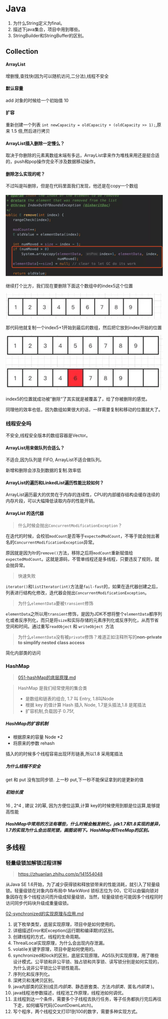 # Java

1. 为什么String定义为final。
2. 描述下java集合，项目中用到哪些。
3. StringBuilder和StringBuffer的区别。

## Collection

####  ArrayList

增删慢,查找快(因为可以随机访问,二分法),线程不安全

#### 默认容量

add 对象的时候给一个初始值 10

#### 扩容

重新创建一个列表 `int newCapacity = oldCapacity + (oldCapacity >> 1);`,原来 1.5 倍,然后进行拷贝

#### ArrayList插入删除一定慢么？

取决于你删除的元素离数组末端有多远，ArrayList拿来作为堆栈来用还是挺合适的，push和pop操作完全不涉及数据移动操作。

#### 删除怎么实现的呢？

不过叫是叫删除，但是在代码里面我们发现，他还是在copy一个数组

#### ![image-20200617073942721](../assets/image-20200617073942721.png)

继续打个比方，我们现在要删除下面这个数组中的index5这个位置

![image-20200617073956554](../assets/image-20200617073956554.png)

那代码他就复制一个index5+1开始到最后的数组，然后把它放到index开始的位置

![image-20200617074008214](../assets/image-20200617074008214.png)

index5的位置就成功被”删除“了其实就是被覆盖了，给了你被删除的感觉。

同理他的效率也低，因为数组如果很大的话，一样需要复制和移动的位置就大了。

### 线程安全吗

不安全,线程安全版本的数组容器是Vector。

#### ArrayList用来做队列合适么？

不适合,因为队列是 FIFO, ArrayList不适合做队列。

新增和删除会涉及到数据的复制.效率低

#### ArrayList的遍历和LinkedList遍历性能比较如何？

ArrayList遍历最大的优势在于内存的连续性，CPU的内部缓存结构会缓存连续的内存片段，可以大幅降低读取内存的性能开销。

#### ArrayList 的迭代器

> 什么时候会抛出`ConcurrentModificationException`？

在迭代的时候，会校验`modCount`是否等于`expectedModCount`，不等于就会抛出著名的`ConcurrentModificationException`异常。

原因就是因为Itr的`remove()`方法，移除之后将`modCount`重新赋值给 `expectedModCount`。这就是源码，不管单线程还是多线程，只要违反了规则，就会抛异常。

> 快速失败

`iterator()`和`listIterator(int)`方法是`fail-fast`的，如果在迭代器创建之后，列表进行结构化修改，迭代器会抛出`ConcurrentModificationException`。

> 为什么`elementData`要被`transient`修饰

`elementData`之所以用`transient`修饰，是因为JDK不想将整个`elementData`都序列化或者反序列化，而只是将`size`和实际存储的元素序列化或反序列化，从而节省空间和时间。通过重写`readObject` 和  `writeObject `方法

> 为什么`elementData`没有被`private`修饰？难道正如注释所写的**non-private to simplify nested class access**

简化内部类的访问





### HashMap

>  [051-hashMap的底层原理.md](../04-java/02-collections/03-map/051-hashMap的底层原理.md) 

> HashMap 是我们经常使用的集合类
>
> - 是数组和链表的组合, 1.7 叫 Entry, 1.8叫Node
> - 根据 key 的值计算 Hash 插入 Node, 1.7是头插法,1.8 是尾插法
> - 扩容机制,负载因子 0.75f, 

##### HashMap的扩容机制

- 根据原来的容量 Node *2 
- 将原来的参数 rehash

插入的的时候多个线程容易出现环形链表,所以1.8 采用尾插法

##### 为什么线程不安全

get 和 put 没有加同步锁. 上一秒 put,下一秒不能保证拿到的是更新的值

##### 初始长度

16 , 2^4 , 建议 2的幂, 因为方便位运算,计算 key的时候使用到额是位运算,能够提高性能

##### HashMap中常用的方法有哪些，什么时候会触发树化，jdk1.7和1.8实现的差异，1.7的实现为什么会出现死锁，画图说明下。HashMap和TreeMap的区别。

## 















## 多线程

### 轻量级锁加解锁过程详解

> https://zhuanlan.zhihu.com/p/141554048

从Java SE 1.6开始，为了减少获得锁和释放锁带来的性能消耗，就引入了轻量级锁。轻量级锁在对象内存布局中 MarkWord 锁标志位为 00，它可以由偏向锁对象因存在多个线程访问而升级成轻量级锁，当然，轻量级锁也可能因多个线程同时访问同步代码块升级成重量级锁。

 [02-synchronized的实现原理与应用.md](../04-java/03-concurrency/04-Java并发机制的底层实现原理/02-synchronized的实现原理与应用.md) 







1. 说下枚举类型，底层实现原理，项目中是如何使用的。
2. 详细描述Error和Exception(运行期和编译期)的区别。
3. 创建线程的方式，线程的生命周期。
4. ThrealLocal实现原理，为什么会出现内存泄漏。
5. volatile关键字原理，项目中是如何使用的。
6. synchronized和lock的区别，底层实现原理。AQS队列实现原理，用了哪些设计模式。公平锁和非公平锁、独占锁和共享锁、读写锁分别是如何实现的，为什么说非公平锁比公平锁性能高。
7. 序列化和反序列化。
8. 深拷贝和浅拷贝区别。
9. java内部类的区别(成员*内部类*、静态嵌套类、方法*内部类*、匿名*内部类* )。
10. java线程池参数描述，线程池工作原理，线程池如何调优。
11. 主线程到达一个条件，需要多个子线程去执行任务，等子任务都执行完后再往下走，如何编写代码(CountDownLatch)。
12. 写个程序，两个线程交叉打印1到100的数字，需要多种实现方式。

